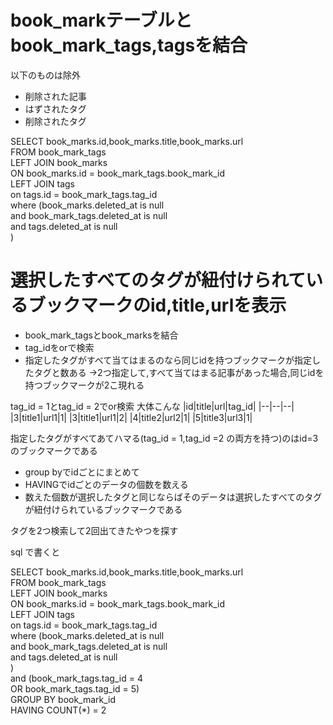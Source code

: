 # book_markテーブルとbook_mark_tags,tagsを結合
以下のものは除外
* 削除された記事
* はずされたタグ
* 削除されたタグ

SELECT book_marks.id,book_marks.title,book_marks.url  
FROM book_mark_tags   
LEFT JOIN book_marks  
ON book_marks.id = book_mark_tags.book_mark_id  
LEFT JOIN tags  
on tags.id = book_mark_tags.tag_id  
where (book_marks.deleted_at is null  
	and book_mark_tags.deleted_at is null  
    and tags.deleted_at is null  
      )  

# 選択したすべてのタグが紐付けられているブックマークのid,title,urlを表示
* book_mark_tagsとbook_marksを結合
* tag_idをorで検索
* 指定したタグがすべて当てはまるのなら同じidを持つブックマークが指定したタグと数ある
->2つ指定して,すべて当てはまる記事があった場合,同じidを持つブックマークが2こ現れる

tag_id = 1とtag_id = 2でor検索
大体こんな
|id|title|url|tag_id|
|--|--|--|
|3|title1|url1|1|
|3|title1|url1|2|
|4|title2|url2|1|
|5|title3|url3|1|

指定したタグがすべてあてハマる(tag_id = 1,tag_id =2 の両方を持つ)のはid=3のブックマークである

* group byでidごとにまとめて
* HAVINGでidごとのデータの個数を数える
* 数えた個数が選択したタグと同じならばそのデータは選択したすべてのタグが紐付けられているブックマークである

タグを2つ検索して2回出てきたやつを探す






sql で書くと

SELECT book_marks.id,book_marks.title,book_marks.url  
FROM book_mark_tags   
LEFT JOIN book_marks  
ON book_marks.id = book_mark_tags.book_mark_id  
LEFT JOIN tags  
on tags.id = book_mark_tags.tag_id  
where (book_marks.deleted_at is null  
	and book_mark_tags.deleted_at is null  
    and tags.deleted_at is null  
      )  
and (book_mark_tags.tag_id = 4  
    OR book_mark_tags.tag_id = 5)  
GROUP BY book_mark_id  
HAVING COUNT(*) = 2  
